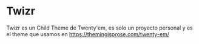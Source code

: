 # Twizr
Twizr es un Child Theme de Twenty'em, es solo un proyecto personal y es el theme que usamos en https://themingisprose.com/twenty-em/

